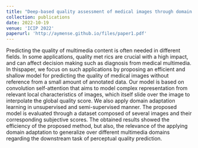 ```yaml
---
title: "Deep-based quality assessment of medical images through domain adaptation"
collection: publications
date: 2022-10-19
venue: 'ICIP 2022'
paperurl: 'http://aymense.github.io/files/paper1.pdf'
---
```


Predicting the quality of multimedia content is often needed in different fields. In some applications, quality met rics are crucial with a high impact, and can affect decision making such as diagnosis from medical multimedia. In thispaper, we focus on such applications by proposing an efficient and shallow model for predicting the quality of medical images without reference from a small amount of annotated data. Our model is based on convolution self-attention that aims to model complex representation from relevant local characteristics of images, which itself slide over the image to interpolate the global quality score. We also apply domain adaptation learning in unsupervised and semi-supervised manner. The proposed model is evaluated through a dataset composed of several images and their corresponding subjective scores. The obtained results showed the efficiency of  the proposed method, but also, the relevance of the applying  domain adaptation to generalize over different multimedia  domains regarding the downstream task of perceptual quality  prediction.
